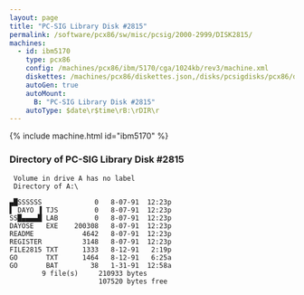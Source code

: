 ```yaml
---
layout: page
title: "PC-SIG Library Disk #2815"
permalink: /software/pcx86/sw/misc/pcsig/2000-2999/DISK2815/
machines:
  - id: ibm5170
    type: pcx86
    config: /machines/pcx86/ibm/5170/cga/1024kb/rev3/machine.xml
    diskettes: /machines/pcx86/diskettes.json,/disks/pcsigdisks/pcx86/diskettes.json
    autoGen: true
    autoMount:
      B: "PC-SIG Library Disk #2815"
    autoType: $date\r$time\rB:\rDIR\r
---
```


{% include machine.html id="ibm5170" %}

### Directory of PC-SIG Library Disk #2815

     Volume in drive A has no label
     Directory of A:\

    ▄█SSSSSS             0   8-07-91  12:23p
    ▌ DAYO ▐ TJS         0   8-07-91  12:23p
    SS█▄▄▄▄█ LAB         0   8-07-91  12:23p
    DAYOSE   EXE    200308   8-07-91  12:23p
    README            4642   8-07-91  12:23p
    REGISTER          3148   8-07-91  12:23p
    FILE2815 TXT      1333   8-12-91   2:19p
    GO       TXT      1464   8-12-91   6:25a
    GO       BAT        38   1-31-91  12:58a
            9 file(s)     210933 bytes
                          107520 bytes free
